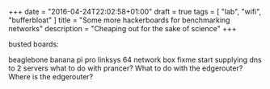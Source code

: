 +++
date = "2016-04-24T22:02:58+01:00"
draft = true
tags = [ "lab", "wifi", "bufferbloat" ]
title = "Some more hackerboards for benchmarking networks"
description = "Cheaping out for the sake of science"
+++

busted boards:

beaglebone
banana pi pro
linksys 64 network box
	fixme start supplying dns to 2 servers
what to do with prancer?
What to do with the edgerouter? Where is the edgerouter?

